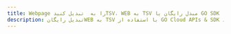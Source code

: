 ---title: Webpage را به  تبدیل کنیدTSV، WEB به TSV مبدل رایگان یا GO SDKdescription: تبدیل رایگانWEB به TSV با استفاده از GO Cloud APIs & SDK همچنین اسناد PDF را در Cloud ایجاد، ویرایش و رندر کنید.---